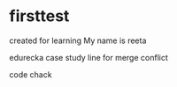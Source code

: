 # firsttest
created for learning
My name is reeta


edurecka case study
line for merge conflict

code chack

